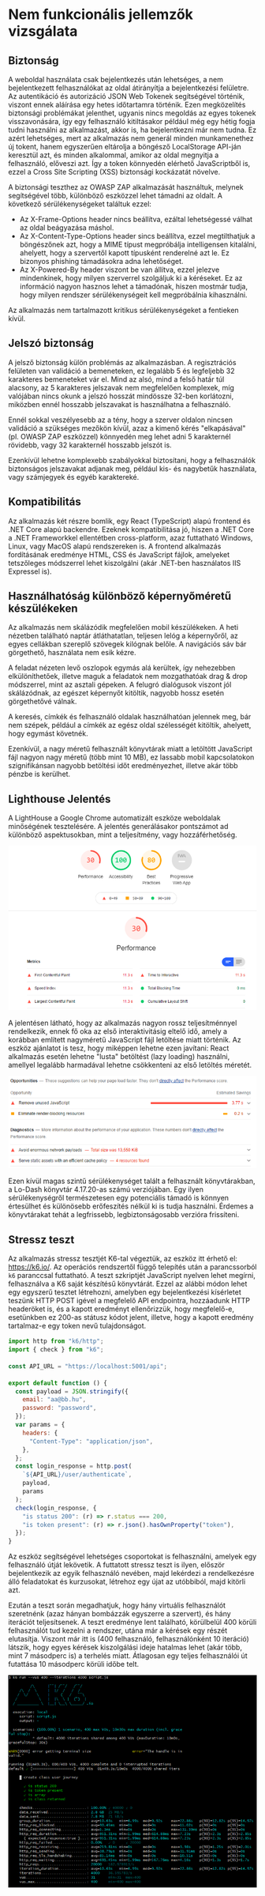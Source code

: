 # Nem funkcionális jellemzők vizsgálata

## Biztonság

A weboldal használata csak bejelentkezés után lehetséges, a nem bejelentkezett felhasználókat az oldal átirányítja a bejelentkezési felületre. Az autentikáció és autorizáció JSON Web Tokenek segítségével történik, viszont ennek aláírása egy hetes időtartamra történik. Ezen megközelítés biztonsági problémákat jelenthet, ugyanis nincs megoldás az egyes tokenek visszavonására, így egy felhasználó kitiltásakor például még egy hétig fogja tudni használni az alkalmazást, akkor is, ha bejelentkezni már nem tudna. Ez azért lehetséges, mert az alkalmazás nem generál minden munkamenethez új tokent, hanem egyszerűen eltárolja a böngésző LocalStorage API-ján keresztül azt, és minden alkalommal, amikor az oldal megnyitja a felhasználó, előveszi azt. Így a token könnyedén elérhető JavaScriptből is, ezzel a Cross Site Scripting (XSS) biztonsági kockázatát növelve.

A biztonsági teszthez az OWASP ZAP alkalmazását használtuk, melynek segítségével több, különböző eszközzel lehet támadni az oldalt. A következő sérülékenységeket találtuk ezzel:

- Az X-Frame-Options header nincs beállítva, ezáltal lehetségessé válhat az oldal beágyazása máshol.
- Az X-Content-Type-Options header sincs beállítva, ezzel megtilthatjuk a böngészőnek azt, hogy a MIME típust megpróbálja intelligensen kitalálni, ahelyett, hogy a szervertől kapott típusként renderelné azt le. Ez bizonyos phishing támadásokra adna lehetőséget.
- Az X-Powered-By header viszont be van állítva, ezzel jelezve mindenkinek, hogy milyen szerverrel szolgáljuk ki a kéréseket. Ez az információ nagyon hasznos lehet a támadónak, hiszen mostmár tudja, hogy milyen rendszer sérülékenységeit kell megpróbálnia kihasználni.

Az alkalmazás nem tartalmazott kritikus sérülékenységeket a fentieken kívül.

## Jelszó biztonság

A jelsző biztonság külön problémás az alkalmazásban. A regisztrációs felületen van validáció a bemeneteken, ez legalább 5 és legfeljebb 32 karakteres bemeneteket vár el. Mind az alsó, mind a felső határ túl alacsony, az 5 karakteres jelszavak nem megfelelően komplexek, míg valójában nincs okunk a jelszó hosszát mindössze 32-ben korlátozni, miközben ennél hosszabb jelszavakat is használhatna a felhasználó.

Ennél sokkal veszélyesebb az a tény, hogy a szerver oldalon nincsen validáció a szükséges mezőkön kívül, azaz a kimenő kérés "elkapásával" (pl. OWASP ZAP eszközzel) könnyedén meg lehet adni 5 karakternél rövidebb, vagy 32 karakternél hosszabb jelszót is.

Ezenkívül lehetne komplexebb szabályokkal biztosítani, hogy a felhasználók biztonságos jelszavakat adjanak meg, például kis- és nagybetűk használata, vagy számjegyek és egyéb karaktereké.

## Kompatibilitás

Az alkalmazás két részre bomlik, egy React (TypeScript) alapú frontend és .NET Core alapú backendre. Ezeknek kompatibilitása jó, hiszen a .NET Core a .NET Frameworkkel ellentétben cross-platform, azaz futtatható Windows, Linux, vagy MacOS alapú rendszereken is. A frontend alkalmazás fordításának eredménye HTML, CSS és JavaScript fájlok, amelyeket tetszőleges módszerrel lehet kiszolgálni (akár .NET-ben használatos IIS Expressel is).

## Használhatóság különböző képernyőméretű készülékeken

Az alkalmazás nem skálázódik megfelelően mobil készülékeken. A heti nézetben található naptár átláthatatlan, teljesen lelóg a képernyőről, az egyes cellákban szereplő szövegek kilógnak belőle. A navigációs sáv bár görgethető, használata nem esik kézre.

A feladat nézeten levő oszlopok egymás alá kerültek, így nehezebben elkülöníthetőek, illetve maguk a feladatok nem mozgathatóak drag & drop módszerrel, mint az asztali gépeken. A felugró dialógusok viszont jól skálázódnak, az egészet képernyőt kitöltik, nagyobb hossz esetén görgethetővé válnak.

A keresés, címkék és felhasználó oldalak használhatóan jelennek meg, bár nem szépek, például a címkék az egész oldal szélességét kitöltik, ahelyett, hogy egymást követnék.

Ezenkívül, a nagy méretű felhasznált könyvtárak miatt a letöltött JavaScript fájl nagyon nagy méretű (több mint 10 MB), ez lassabb mobil kapcsolatokon szignifikánsan nagyobb betöltési időt eredményezhet, illetve akár több pénzbe is kerülhet.

## Lighthouse Jelentés

A LightHouse a Google Chrome automatizált eszköze weboldalak minőségének tesztelésére. A jelentés generálásakor pontszámot ad különböző aspektusokban, mint a teljesítmény, vagy hozzáférhetőség.

![](img/lighthouse_report.PNG)

A jelentésen látható, hogy az alkalmazás nagyon rossz teljesítménnyel rendelkezik, ennek fő oka az első interaktivitásig eltelő idő, amely a korábban említett nagyméretű JavaScript fájl letöltése miatt történik. Az eszköz ajánlatot is tesz, hogy miképpen lehetne ezen javítani: React alkalmazás esetén lehetne "lusta" betöltést (lazy loading) használni, amellyel legalább harmadával lehetne csökkenteni az első letöltés méretét.

![](img/lighthouse_report-2.PNG)

Ezen kívül magas szintű sérülékenységet talált a felhasznált könyvtárakban, a Lo-Dash könyvtár 4.17.20-as számú verziójában. Egy ilyen sérülékenységről természetesen egy potenciális támadó is könnyen értesülhet és különösebb erőfeszítés nélkül ki is tudja használni. Érdemes a könyvtárakat tehát a legfrissebb, legbiztonságosabb verzióra frissíteni.

## Stressz teszt

Az alkalmazás stressz tesztjét K6-tal végeztük, az eszköz itt érhető el: https://k6.io/. Az operációs rendszertől függő telepítés után a parancssorból `k6` paranccsal futtatható. A teszt szkriptjét JavaScript nyelven lehet megírni, felhasználva a K6 saját készítésű könyvtárát. Ezzel az alábbi módon lehet egy egyszerű tesztet létrehozni, amelyben egy bejelentkezési kísérletet teszünk HTTP POST igével a megfelelő API endpointra, hozzáadunk HTTP headeröket is, és a kapott eredményt ellenőrizzük, hogy megfelelő-e, esetünkben ez 200-as státusz kódot jelent, illetve, hogy a kapott eredmény tartalmaz-e egy token nevű tulajdonságot.

```js
import http from "k6/http";
import { check } from "k6";

const API_URL = "https://localhost:5001/api";

export default function () {
  const payload = JSON.stringify({
    email: "aa@bb.hu",
    password: "password",
  });
  var params = {
    headers: {
      "Content-Type": "application/json",
    },
  };
  const login_response = http.post(
    `${API_URL}/user/authenticate`,
    payload,
    params
  );
  check(login_response, {
    "is status 200": (r) => r.status === 200,
    "is token present": (r) => r.json().hasOwnProperty("token"),
  });
}
```

Az eszköz segítségével lehetséges csoportokat is felhasználni, amelyek egy felhasználó útját lekövetik. A futtatott stressz teszt is ilyen, először bejelentkezik az egyik felhasználó nevében, majd lekérdezi a rendelkezésre álló feladatokat és kurzusokat, létrehoz egy újat az utóbbiból, majd kitörli azt.

Ezután a teszt során megadhatjuk, hogy hány virtuális felhasználót szeretnénk (azaz hányan bombázzák egyszerre a szervert), és hány iterációt teljesítsenek. A teszt eredménye lent található, körülbelül 400 körüli felhasználót tud kezelni a rendszer, utána már a kérések egy részét elutasítja. Viszont már itt is (400 felhasználó, felhasználónként 10 iteráció) látszik, hogy egyes kérések kiszolgálási ideje hatalmas lehet (akár több, mint 7 másodperc is) a terhelés miatt. Átlagosan egy teljes felhasználói út futattása 10 másodperc körüli időbe telt.

![](img/stress-test-1.png)
